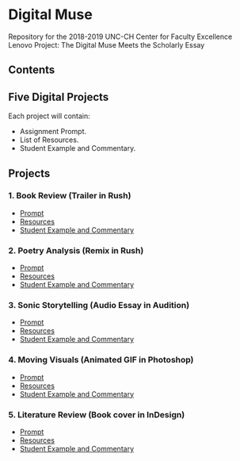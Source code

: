 # Digital Muse

Repository for the 2018-2019 UNC-CH Center for Faculty Excellence Lenovo Project: The Digital Muse Meets the Scholarly Essay

## Contents

## Five Digital Projects

Each project will contain:

- Assignment Prompt.
- List of Resources.
- Student Example and Commentary.




## Projects

### 1. Book Review (Trailer in Rush)

- [Prompt](assignments/BR/prompt.md)
- [Resources](assignments/BR/resources.md)
- [Student Example and Commentary](assignments/BR/example.md)



### 2. Poetry Analysis (Remix in Rush)

- [Prompt](assignments/PA/prompt.md)
- [Resources](assignments/PA/resources.md)
- [Student Example and Commentary](assignments/PA/example.md)





### 3. Sonic Storytelling (Audio Essay in Audition)

- [Prompt](assignments/CVR/prompt.md)
- [Resources](assignments/CVR/resources.md)
- [Student Example and Commentary](assignments/CVR/example.md)



### 4. Moving Visuals (Animated GIF in Photoshop)

- [Prompt](assignments/AB/prompt.md)
- [Resources](assignments/AB/resources.md)
- [Student Example and Commentary](assignments/AB/example.md)



### 5. Literature Review (Book cover in InDesign)

- [Prompt](assignments/LR/prompt.md)
- [Resources](assignments/LR/resources.md)
- [Student Example and Commentary](assignments/LR/example.md)




